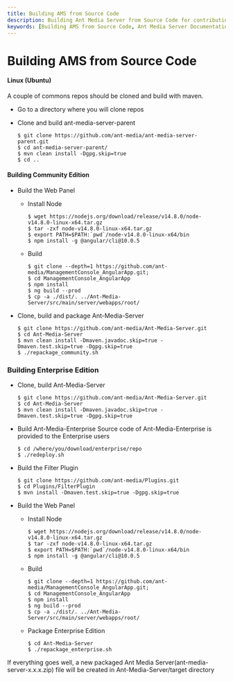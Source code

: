 ```yaml
---
title: Building AMS from Source Code 
description: Building Ant Media Server from Source Code for contribution or further development.
keywords: [Building AMS from Source Code, Ant Media Server Documentation, Ant Media Server Tutorials]
---
```


# Building AMS from Source Code

#### Linux (Ubuntu)

A couple of commons repos should be cloned and build with maven.

*   Go to a directory where you will clone repos
*   Clone and build ant-media-server-parent
    
        $ git clone https://github.com/ant-media/ant-media-server-parent.git
        $ cd ant-media-server-parent/
        $ mvn clean install -Dgpg.skip=true
        $ cd ..
    

#### Building Community Edition

*   Build the Web Panel
    *   Install Node
        
            $ wget https://nodejs.org/download/release/v14.8.0/node-v14.8.0-linux-x64.tar.gz
            $ tar -zxf node-v14.8.0-linux-x64.tar.gz
            $ export PATH=$PATH:`pwd`/node-v14.8.0-linux-x64/bin
            $ npm install -g @angular/cli@10.0.5 
        
    *   Build
        
            $ git clone --depth=1 https://github.com/ant-media/ManagementConsole_AngularApp.git;
            $ cd ManagementConsole_AngularApp
            $ npm install
            $ ng build --prod
            $ cp -a ./dist/. ../Ant-Media-Server/src/main/server/webapps/root/
        
*   Clone, build and package Ant-Media-Server
    
        $ git clone https://github.com/ant-media/Ant-Media-Server.git
        $ cd Ant-Media-Server
        $ mvn clean install -Dmaven.javadoc.skip=true -Dmaven.test.skip=true -Dgpg.skip=true
        $ ./repackage_community.sh
    

### Building Enterprise Edition

*   Clone, build Ant-Media-Server
    
        $ git clone https://github.com/ant-media/Ant-Media-Server.git
        $ cd Ant-Media-Server
        $ mvn clean install -Dmaven.javadoc.skip=true -Dmaven.test.skip=true -Dgpg.skip=true
    
*   Build Ant-Media-Enterprise Source code of Ant-Media-Enterprise is provided to the Enterprise users
    
        $ cd /where/you/download/enterprise/repo
        $ ./redeploy.sh
    
*   Build the Filter Plugin
    
        $ git clone https://github.com/ant-media/Plugins.git
        $ cd Plugins/FilterPlugin
        $ mvn install -Dmaven.test.skip=true -Dgpg.skip=true
    
*   Build the Web Panel
    *   Install Node
        
            $ wget https://nodejs.org/download/release/v14.8.0/node-v14.8.0-linux-x64.tar.gz
            $ tar -zxf node-v14.8.0-linux-x64.tar.gz
            $ export PATH=$PATH:`pwd`/node-v14.8.0-linux-x64/bin
            $ npm install -g @angular/cli@10.0.5 
        
    *   Build
        
            $ git clone --depth=1 https://github.com/ant-media/ManagementConsole_AngularApp.git;
            $ cd ManagementConsole_AngularApp
            $ npm install
            $ ng build --prod
            $ cp -a ./dist/. ../Ant-Media-Server/src/main/server/webapps/root/
        
    *   Package Enterprise Edition
        
            $ cd Ant-Media-Server
            $ ./repackage_enterprise.sh
        

If everything goes well, a new packaged Ant Media Server(ant-media-server-x.x.x.zip) file will be created in Ant-Media-Server/target directory